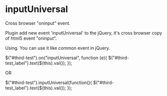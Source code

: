 inputUniversal
==============

Cross browser "oninput" event.

Plugin add new event 'inputUniversal' to the jQuery, it's cross browser copy of html5 event "oninput".

Using.
You can use it like common event in jQuery.

$("#third-test").on("inputUniversal", function (e){
    $("#third-test_label").text($(this).val());
});

OR

$("#third-test").inputUniversal(function(){
    $("#third-test_label").text($(this).val());
});